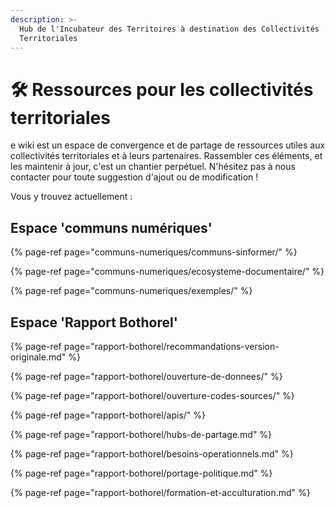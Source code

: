 ```yaml
---
description: >-
  Hub de l'Incubateur des Territoires à destination des Collectivités
  Territoriales
---
```


# 🛠 Ressources pour les collectivités territoriales

e wiki est un espace de convergence et de partage de ressources utiles aux collectivités territoriales et à leurs partenaires. Rassembler ces éléments, et les maintenir à jour, c'est un chantier perpétuel. N'hésitez pas à nous contacter pour toute suggestion d'ajout ou de modification !

Vous y trouvez actuellement :

## Espace 'communs numériques'

{% page-ref page="communs-numeriques/communs-sinformer/" %}

{% page-ref page="communs-numeriques/ecosysteme-documentaire/" %}

{% page-ref page="communs-numeriques/exemples/" %}

## Espace 'Rapport Bothorel'

{% page-ref page="rapport-bothorel/recommandations-version-originale.md" %}

{% page-ref page="rapport-bothorel/ouverture-de-donnees/" %}

{% page-ref page="rapport-bothorel/ouverture-codes-sources/" %}

{% page-ref page="rapport-bothorel/apis/" %}

{% page-ref page="rapport-bothorel/hubs-de-partage.md" %}

{% page-ref page="rapport-bothorel/besoins-operationnels.md" %}

{% page-ref page="rapport-bothorel/portage-politique.md" %}

{% page-ref page="rapport-bothorel/formation-et-acculturation.md" %}







